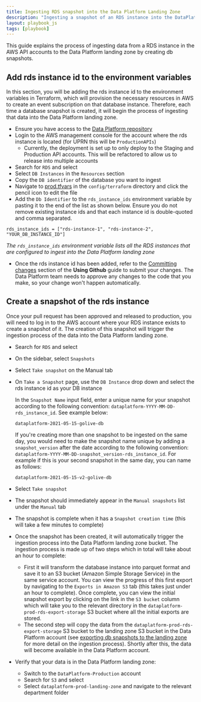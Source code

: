 ```yaml
---
title: Ingesting RDS snapshot into the Data Platform Landing Zone
description: "Ingesting a snapshot of an RDS instance into the DataPlatform landing zone"
layout: playbook_js
tags: [playbook]
---
```


This guide explains the process of ingesting data from a RDS instance in the AWS API accounts to the Data Platform landing zone by creating db snapshots.

## Add rds instance id to the environment variables

In this section, you will be adding the rds instance id to the environment variables in Terraform, which will provision the necessary resources in AWS to create an event subscription on that database instance. Therefore, each time a database snapshot is created, it will begin the process of ingesting that data into the Data Platform landing zone.

- Ensure you have access to the [Data Platform repository](https://github.com/LBHackney-IT/data-platform/)
- Login to the AWS management console for the account where the rds instance is located (for UPRN this will be `ProductionAPIs`)
  - Currently, the deployment is set up to only deploy to the Staging and Production API accounts. This will be refactored to allow us to release into multiple accounts
- Search for `RDS` and select
- Select `DB Instances` in the `Resources` section
- Copy the `DB identifier` of the database you want to ingest
- Navigate to [prod.tfvars](https://github.com/LBHackney-IT/Data-Platform/blob/main/config/terraform/prod.tfvars#L12) in the `config/terraform` directory and click the pencil icon to edit the file
- Add the `Db Identifier` to the `rds_instance_ids` environment variable by pasting it to the end of the list as shown below. Ensure you do not remove existing instance ids and that each instance id is double-quoted and comma separated.

```
rds_instance_ids = ["rds-instance-1", "rds-instance-2", "YOUR_DB_INSTANCE_ID"]
```

_The `rds_instance_ids` environment variable lists all the RDS instances that are configured to ingest into the Data Platform landing zone_

- Once the rds instance id has been added, refer to the [Committing changes][committing-changes] section of the **Using Github** guide to submit your changes.
  The Data Platform team needs to approve any changes to the code that you make, so your change won't happen automatically.

## Create a snapshot of the rds instance

Once your pull request has been approved and released to production, you will need to log in to the AWS account where your RDS instance exists to create a snapshot of it.
The creation of this snapshot will trigger the ingestion process of the data into the Data Platform landing zone.

- Search for `RDS` and select
- On the sidebar, select `Snapshots`
- Select `Take snapshot` on the Manual tab
- On `Take a Snapshot` page, use the `DB Instance` drop down and select the rds instance id as your DB instance

  In the `Snapshot Name` input field, enter a unique name for your snapshot according to the following convention: `dataplatform-YYYY-MM-DD-rds_instance_id`. See example below:

  ```
  dataplatform-2021-05-15-golive-db
  ```

  If you're creating more than one snapshot to be ingested on the same day, you would need to make the snapshot name unique by adding a `snapshot_version` after the date according to the following convention: `dataplatform-YYYY-MM-DD-snapshot_version-rds_instance_id`. For example if this is your second snapshot in the same day, you can name as follows:

  ```
  dataplatform-2021-05-15-v2-golive-db
  ```

- Select `Take snapshot`
- The snapshot should immediately appear in the `Manual snapshots` list under the `Manual` tab
- The snapshot is complete when it has a `Snapshot creation time` (this will take a few minutes to complete)
- Once the snapshot has been created, it will automatically trigger the ingestion process into the Data Platform landing zone bucket. The ingestion process is made up of two steps which in total will take about an hour to complete:
  - First it will transform the database instance into parquet format and save it to an S3 bucket (Amazon Simple Storage Service) in the same service account.
    You can view the progress of this first export by navigating to the `Exports in Amazon S3` tab (this takes just under an hour to complete).
    Once complete, you can view the initial snapshot export by clicking on the link in the `S3 bucket` column which will take you to the relevant directory in the `dataplatform-prod-rds-export-storage` S3 bucket where all the initial exports are stored.
  - The second step will copy the data from the `dataplatform-prod-rds-export-storage` S3 bucket to the landing zone S3 bucket in the Data Platform account (see [exporting db snapshots to the landing zone](http://playbook.hackney.gov.uk/Data-Platform-Playbook/docs/exporting-snapshot-to-landing-zone/) for more detail on the ingestion process). Shortly after this, the data will become available in the Data Platform account.
- Verify that your data is in the Data Platform landing zone:
  - Switch to the `DataPlatform-Production` account
  - Search for `S3` and select
  - Select `dataplatform-prod-landing-zone` and navigate to the relevant department folder

[committing-changes]: ../getting-set-up/using-github#committing-your-changes-to-the-data-platform-project
